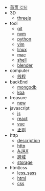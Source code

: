 
- [首页 :cn:](/README.md)
- 3D
    - [threejs](/3D/threejs.md)
- tool
    - [git](/tool/git.md)
    - [nvm](/tool/nvm.md)
    - [python](/tool/python.md)
    - [vim](/tool/vim.md)
    - [linux](/tool/linux.md)
    - [mac](/tool/mac.md)
    - [shell](/tool/shell.md)
    - [blender](/tool/blender.md)
- computer
    - [线程](/computer/线程.md)
- backEnd
    - [mongodb](/backEnd/mongo.md)
    - [koa](/backEnd/koa.md)
- treasure
    - [new](/treasure/experience.md)
- javascript
    - [js](/javascript/js.md)
    - [react](/javascript/react.md)
    - [vue](/javascript/vue.md)
    - [正则](/javascript/正则.md)
- http
    - [description](/http/description.md)
    - [http](/http/http.md)
    - [AJAX](/http/AJAX.md)
    - [跨域](/http/cross.md)
    - [storage](/http/storage.md)
- html/css
    - [less_sass](/html/less_scss.md)
    - [html](/html/html.md)
    - [css](/html/css.md)
